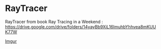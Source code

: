 # RayTracer
RayTracer from book Ray Tracing in a Weekend : https://drive.google.com/drive/folders/14yayBb9XiL16lmuhbYhhvea8mKUUK77W

[Imgur](https://i.imgur.com/T12uCK4.jpg)
